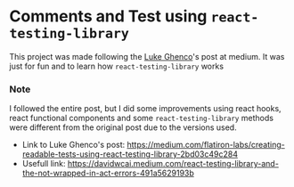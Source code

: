 # Comments and Test using `react-testing-library`

This project was made following the [Luke Ghenco](https://twitter.com/lukeghenco)'s post at medium. It was just for fun and to learn how `react-testing-library` works

### Note
I followed the entire post, but I did some improvements using react hooks, react functional components and some `react-testing-library` methods were different from the original post due to the versions used.

- Link to Luke Ghenco's post: https://medium.com/flatiron-labs/creating-readable-tests-using-react-testing-library-2bd03c49c284
- Usefull link: https://davidwcai.medium.com/react-testing-library-and-the-not-wrapped-in-act-errors-491a5629193b
